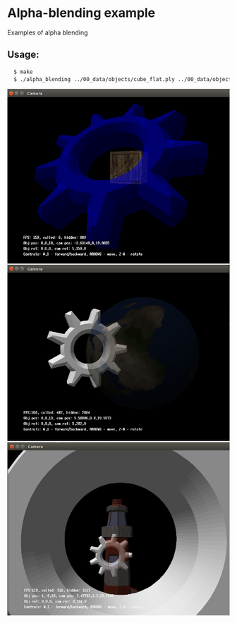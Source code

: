 # Alpha-blending example

Examples of alpha blending

## Usage:
```bash
  $ make
  $ ./alpha_blending ../00_data/objects/cube_flat.ply ../00_data/objects/cube_flat.ply
```

<div style="text-align: center;" markdown="1" />
<img src="screenshot.png" style="width: 600px;" />
</div>
<div style="text-align: center;" markdown="1" />
<img src="screenshot2.png" style="width: 600px;" />
</div>
<div style="text-align: center;" markdown="1" />
<img src="screenshot3.png" style="width: 600px;" />
</div>